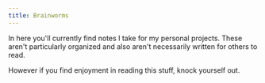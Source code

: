 ```yaml
---
title: Brainworms
---
```


In here you'll currently find notes I take for my personal projects.
These aren't particularly organized and also aren't necessarily written for others to read.

However if you find enjoyment in reading this stuff, knock yourself out.
